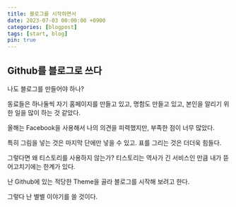 ```yaml
---
title: 블로그를 시작하면서
date: 2023-07-03 00:00:00 +0900
categories: [blogpost]
tags: [start, blog]
pin: true
---
```


## Github를 블로그로 쓰다

나도 블로그를 만들어야 하나?

동료들은 하나둘씩 자기 홈페이지를 만들고 있고, 명함도 만들고 있고, 본인을 알리기 위한 일을 많이 하는 것 같았다.

올해는 Facebook을 사용해서 나의 의견을 피력했지만, 부족한 점이 너무 많았다.

특히 그림을 넣는 것은 마지막 단에만 넣을 수 있고. 표를 그리는 것은 더더욱 힘들다.

그렇다면 왜 티스토리를 사용하지 않는가? 티스토리는 역사가 긴 서비스인 만큼 내가 뜯어고치기에는 한계가 있다.

난 Github에 있는 적당한 Theme을 골라 블로그를 시작해 보려고 한다.

그렇다 난 별별 이야기를 쓸 것이다.
